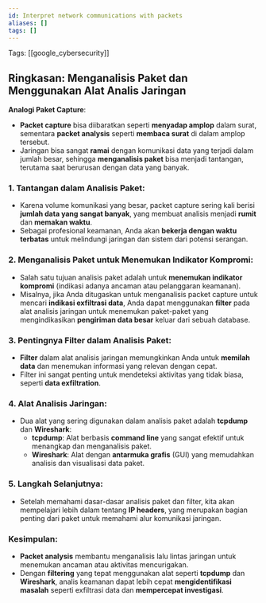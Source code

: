 ```yaml
---
id: Interpret network communications with packets
aliases: []
tags: []
---
```


Tags: [[google_cybersecurity]]

## Ringkasan: Menganalisis Paket dan Menggunakan Alat Analis Jaringan

**Analogi Paket Capture**:
- **Packet capture** bisa diibaratkan seperti **menyadap amplop** dalam surat, sementara **packet analysis** seperti **membaca surat** di dalam amplop tersebut.
- Jaringan bisa sangat **ramai** dengan komunikasi data yang terjadi dalam jumlah besar, sehingga **menganalisis paket** bisa menjadi tantangan, terutama saat berurusan dengan data yang banyak.

### 1. **Tantangan dalam Analisis Paket**:
- Karena volume komunikasi yang besar, packet capture sering kali berisi **jumlah data yang sangat banyak**, yang membuat analisis menjadi **rumit** dan **memakan waktu**.
- Sebagai profesional keamanan, Anda akan **bekerja dengan waktu terbatas** untuk melindungi jaringan dan sistem dari potensi serangan.

### 2. **Menganalisis Paket untuk Menemukan Indikator Kompromi**:
- Salah satu tujuan analisis paket adalah untuk **menemukan indikator kompromi** (indikasi adanya ancaman atau pelanggaran keamanan).
- Misalnya, jika Anda ditugaskan untuk menganalisis packet capture untuk mencari **indikasi exfiltrasi data**, Anda dapat menggunakan **filter** pada alat analisis jaringan untuk menemukan paket-paket yang mengindikasikan **pengiriman data besar** keluar dari sebuah database.

### 3. **Pentingnya Filter dalam Analisis Paket**:
- **Filter** dalam alat analisis jaringan memungkinkan Anda untuk **memilah data** dan menemukan informasi yang relevan dengan cepat.
- Filter ini sangat penting untuk mendeteksi aktivitas yang tidak biasa, seperti **data exfiltration**.

### 4. **Alat Analisis Jaringan**:
- Dua alat yang sering digunakan dalam analisis paket adalah **tcpdump** dan **Wireshark**:
  - **tcpdump**: Alat berbasis **command line** yang sangat efektif untuk menangkap dan menganalisis paket.
  - **Wireshark**: Alat dengan **antarmuka grafis** (GUI) yang memudahkan analisis dan visualisasi data paket.

### 5. **Langkah Selanjutnya**:
- Setelah memahami dasar-dasar analisis paket dan filter, kita akan mempelajari lebih dalam tentang **IP headers**, yang merupakan bagian penting dari paket untuk memahami alur komunikasi jaringan.

### Kesimpulan:
- **Packet analysis** membantu menganalisis lalu lintas jaringan untuk menemukan ancaman atau aktivitas mencurigakan.
- Dengan **filtering** yang tepat menggunakan alat seperti **tcpdump** dan **Wireshark**, analis keamanan dapat lebih cepat **mengidentifikasi masalah** seperti exfiltrasi data dan **mempercepat investigasi**.
